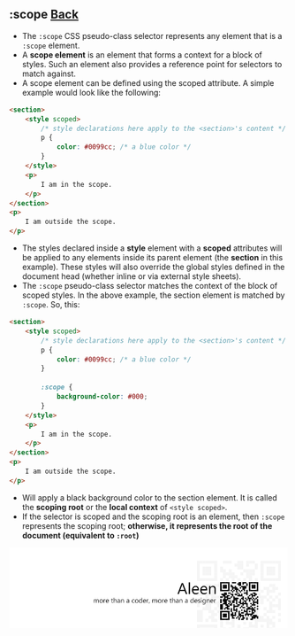 ## :scope [**Back**](./../pseudoClass.md)

- The `:scope` CSS pseudo-class selector represents any element that is a `:scope` element.
- A **scope element** is an element that forms a context for a block of styles. Such an element also provides a reference point for selectors to match against.
- A scope element can be defined using the scoped attribute. A simple example would look like the following:

```html
<section>
    <style scoped>
        /* style declarations here apply to the <section>'s content */
        p {
            color: #0099cc; /* a blue color */
        }
    </style>
    <p>
        I am in the scope.
    </p>
</section>
<p>
    I am outside the scope.
</p>
```
- The styles declared inside a **style** element with a **scoped** attributes will be applied to any elements inside its parent element (the **section** in this example). These styles will also override the global styles defined in the document head (whether inline or via external style sheets).
- The `:scope` pseudo-class selector matches the context of the block of scoped styles. In the above example, the section element is matched by `:scope`. So, this:

```html
<section>
    <style scoped>
        /* style declarations here apply to the <section>'s content */
        p {
            color: #0099cc; /* a blue color */
        }
        
        :scope {
            background-color: #000;
        }
    </style>
    <p>
        I am in the scope.
    </p>
</section>
<p>
    I am outside the scope.
</p>
```

- Will apply a black background color to the section element. It is called the **scoping root** or the **local context** of `<style scoped>`.
- If the selector is scoped and the scoping root is an element, then `:scope` represents the scoping root; **otherwise, it represents the root of the document (equivalent to `:root`)**

<a href="http://aleen42.github.io/" target="_blank" ><img src="./../../../pic/tail.gif"></a>